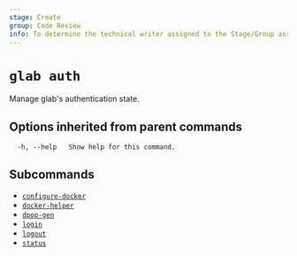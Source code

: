```yaml
---
stage: Create
group: Code Review
info: To determine the technical writer assigned to the Stage/Group associated with this page, see https://about.gitlab.com/handbook/product/ux/technical-writing/#assignments
---
```


<!--
This documentation is auto generated by a script.
Please do not edit this file directly. Run `make gen-docs` instead.
-->

# `glab auth`

Manage glab's authentication state.

## Options inherited from parent commands

```plaintext
  -h, --help   Show help for this command.
```

## Subcommands

- [`configure-docker`](configure-docker.md)
- [`docker-helper`](docker-helper.md)
- [`dpop-gen`](dpop-gen.md)
- [`login`](login.md)
- [`logout`](logout.md)
- [`status`](status.md)
